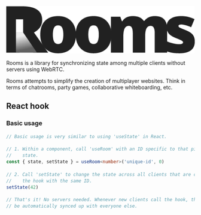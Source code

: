 ![Logo](docs/rooms.png)

Rooms is a library for synchronizing state among multiple clients without
servers using WebRTC.

Rooms attempts to simplify the creation of multiplayer websites. Think in terms of chatrooms, party games, collaborative whiteboarding, etc.

## React hook

### Basic usage

```ts
// Basic usage is very similar to using 'useState' in React.

// 1. Within a component, call 'useRoom' with an ID specific to that piece of
//    state.
const { state, setState } = useRoom<number>('unique-id', 0)

// 2. Call 'setState' to change the state across all clients that are calling
//    the hook with the same ID.
setState(42)

// That's it! No servers needed. Whenever new clients call the hook, they will
// be automatically synced up with everyone else.
```
